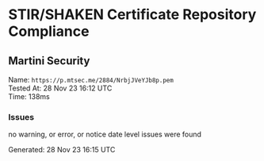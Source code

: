 # STIR/SHAKEN Certificate Repository Compliance

## Martini Security

Name: `https://p.mtsec.me/2884/NrbjJVeYJb8p.pem`\
Tested At: 28 Nov 23 16:12 UTC\
Time: 138ms

### Issues

no warning, or error, or notice date level issues were found

Generated: 28 Nov 23 16:15 UTC